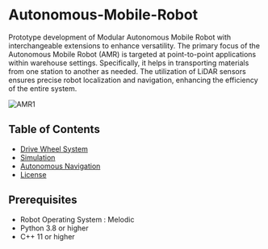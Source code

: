# Autonomous-Mobile-Robot
Prototype development of Modular Autonomous Mobile Robot with interchangeable extensions to enhance versatility. The primary focus of the Autonomous Mobile Robot (AMR) is targeted at point-to-point applications within warehouse settings. Specifically, it helps in transporting materials from one station to another as needed. The utilization of LiDAR sensors ensures precise robot localization and navigation, enhancing the efficiency of the entire system.

![AMR1](https://github.com/AabidPatel/Modular-Autonomous-Mobile-Robot/assets/73630123/87f42b2d-acdd-47a4-a349-afde333b44a4)


## Table of Contents
- [Drive Wheel System](#installation)
- [Simulation](#usage)
- [Autonomous Navigation](#contributing)
- [License](#license)


## Prerequisites
- Robot Operating System : Melodic
- Python 3.8 or higher
- C++ 11 or higher
